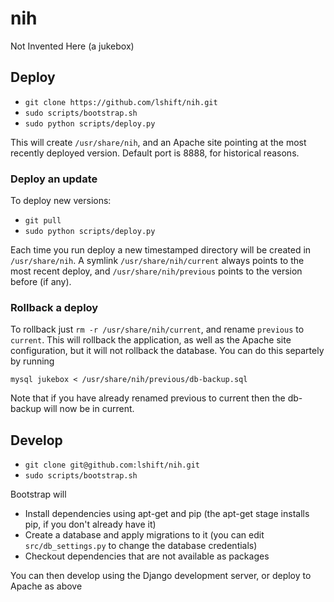 # nih

Not Invented Here (a jukebox)

## Deploy

* `git clone https://github.com/lshift/nih.git`
* `sudo scripts/bootstrap.sh`
* `sudo python scripts/deploy.py`

This will create `/usr/share/nih`, and an Apache site pointing at the most recently deployed version. Default port is 8888, for historical reasons.

### Deploy an update

To deploy new versions:
* `git pull`
* `sudo python scripts/deploy.py`

Each time you run deploy a new timestamped directory will be created in `/usr/share/nih`. A symlink `/usr/share/nih/current` always points to the most recent deploy, and `/usr/share/nih/previous` points to the version before (if any).

### Rollback a deploy

To rollback just `rm -r /usr/share/nih/current`, and rename `previous` to `current`. This will rollback the application, as well as the Apache site configuration, but it will not rollback the database. You can do this separtely by running

`mysql jukebox < /usr/share/nih/previous/db-backup.sql`

Note that if you have already renamed previous to current then the db-backup will now be in current.

## Develop
* `git clone git@github.com:lshift/nih.git`
* `sudo scripts/bootstrap.sh`

Bootstrap will
* Install dependencies using apt-get and pip (the apt-get stage installs pip, if you don't already have it)
* Create a database and apply migrations to it (you can edit `src/db_settings.py` to change the database credentials)
* Checkout dependencies that are not available as packages

You can then develop using the Django development server, or deploy to Apache as above
